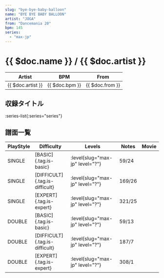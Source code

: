 ```yaml
---
slug: "bye-bye-baby-balloon"
name: "BYE BYE BABY BALLOON"
artist: "JOGA"
from: "Dancemania 20"
bpm: 145
series:
  - "max-jp"
---
```


# {{ $doc.name }} / {{ $doc.artist }}

|Artist|BPM|From|
|------|---|----|
|{{ $doc.artist }}|{{ $doc.bpm }}|{{ $doc.from }}|

## 収録タイトル

:series-list{:series="series"}

## 譜面一覧

|PlayStyle|Difficulty|Levels|Notes|Movie|
|---------|----------|------|-----|-----|
|SINGLE|[BASIC]{.tag.is-basic}|:level{slug="max-jp" level="?"}|59/24||
|SINGLE|[DIFFICULT]{.tag.is-difficult}|:level{slug="max-jp" level="?"}|169/26||
|SINGLE|[EXPERT]{.tag.is-expert}|:level{slug="max-jp" level="?"}|321/25||
|DOUBLE|[BASIC]{.tag.is-basic}|:level{slug="max-jp" level="?"}|59/13||
|DOUBLE|[DIFFICULT]{.tag.is-difficult}|:level{slug="max-jp" level="?"}|187/7||
|DOUBLE|[EXPERT]{.tag.is-expert}|:level{slug="max-jp" level="?"}|308/1||

